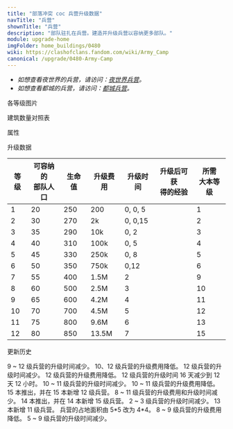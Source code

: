 ```yaml
---
title: "部落冲突 coc 兵营升级数据"
navTitle: "兵营"
shownTitle: "兵营"
description: "部队驻扎在兵营。建造并升级兵营以容纳更多部队。"
module: upgrade-home
imgFolder: home_buildings/0480
wiki: https://clashofclans.fandom.com/wiki/Army_Camp
canonical: /upgrade/0480-Army-Camp
---
```


- *如想查看夜世界的兵营，请访问：[夜世界兵营](/upgrade/1281-Army-Camp)。*
- *如想查看都城的兵营，请访问：[都城兵营](/upgrade/2300-Army-Camp)。*

<UnitInfo :folder="$frontmatter.imgFolder" imgSrc="Army_Camp12.png" :imgAlt="$frontmatter.navTitle" :description="$frontmatter.description" :isSmallImg="true" />

<SmallTitle>各等级图片</SmallTitle>

<Panel>
    <UnitImgGroup :folder="$frontmatter.imgFolder">
        <UnitImg imgTitle="1 级" imgSrc="Army_Camp1.png" />
        <UnitImg imgTitle="2 级" imgSrc="Army_Camp2.png" />
        <UnitImg imgTitle="3 级" imgSrc="Army_Camp3.png" />
        <UnitImg imgTitle="4 级" imgSrc="Army_Camp4.png" />
        <UnitImg imgTitle="5 级" imgSrc="Army_Camp5.png" />
        <UnitImg imgTitle="6 级" imgSrc="Army_Camp6.png" />
        <UnitImg imgTitle="7 级" imgSrc="Army_Camp7.png" />
        <UnitImg imgTitle="8 级" imgSrc="Army_Camp8.png" />
        <UnitImg imgTitle="9 级" imgSrc="Army_Camp9.png" />
        <UnitImg imgTitle="10 级" imgSrc="Army_Camp10.png" />
        <UnitImg imgTitle="11 级" imgSrc="Army_Camp11.png" />
        <UnitImg imgTitle="12 级" imgSrc="Army_Camp12.png" />
    </UnitImgGroup>
</Panel>

<SmallTitle>建筑数量对照表</SmallTitle>

<BuildingNum>
    <BuildingNumRow title="大本等级" num="1 - 2, 3 - 4, 5 - 6, 7 - 17" />
    <BuildingNumRow title="建筑数量" num="    1,     2,     3,      4" />
</BuildingNum>

<SmallTitle>属性</SmallTitle>

<UnitProperties>
    <UnitProperty pKey="占地面积" pValue="4×4" />
    <UnitProperty pKey="判定面积" pValue="2×2" :isJudgeSquare="true" />
</UnitProperties>

<SmallTitle>升级数据</SmallTitle>

<script setup>
const tableExtraInfo = [
    {
        "column": 3,
        "type": "cost",
        "gpClass": "building",
        "icon": "Gold"
    },
    {
        "column": 4,
        "type": "time",
        "gpClass": "building"
    },
    {
        "column": 5,
        "type": "exp",
        "icon": "Exp"
    }
];
</script>

<UnitTable :tableExtraInfo="tableExtraInfo">

| 等级 | 可容纳的<br>部队人口 | 生命值 | 升级费用 | 升级时间 | 升级后可获<br>得的经验  | 所需<br>大本等级 |
| ---- |        ----        |  ----  |   ----  |    ---  |          ---          |       ---       |
|    1 |          20        |   250  |    200  |  0, 0, 5|                       |         1       |
|    2 |          30        |   270  |     2k  |  0, 0,15|                       |         2       |
|    3 |          35        |   290  |    10k  |  0, 2   |                       |         3       |
|    4 |          40        |   310  |   100k  |  0, 5   |                       |         4       |
|    5 |          45        |   330  |   250k  |  0, 8   |                       |         5       |
|    6 |          50        |   350  |   750k  |  0,12   |                       |         6       |
|    7 |          55        |   400  |   1.5M  |  2      |                       |         9       |
|    8 |          60        |   500  |   2.5M  |  3      |                       |        10       |
|    9 |          65        |   600  |   4.2M  |  4      |                       |        11       |
|   10 |          70        |   700  |   4.5M  |  5      |                       |        12       |
|   11 |          75        |   800  |   9.6M  |  6      |                       |        13       |
|   12 |          80        |   850  |  13.5M  |  7      |                       |        15       |
</UnitTable>

<SmallTitle>更新历史</SmallTitle>

<Timeline>
    <TimelineItem date="2024/11/25">  
        <TimelineRow>9 ~ 12 级兵营的升级时间减少。</TimelineRow>
        <TimelineRow>10、12 级兵营的升级费用降低。</TimelineRow>
    </TimelineItem>
    <TimelineItem date="2024/06/18">
        <TimelineRow>12 级兵营的升级时间减少。</TimelineRow>
        <TimelineRow>12 级兵营的升级费用降低。</TimelineRow>
    </TimelineItem>
    <TimelineItem date="2023/12/12">
        <TimelineRow>12 级兵营的升级时间 16 天减少到 12 天 12 小时。</TimelineRow>
    </TimelineItem>
    <TimelineItem date="2023/06/12">
        <TimelineRow>10 ~ 11 级兵营的升级时间减少。</TimelineRow>
        <TimelineRow>10 ~ 11 级兵营的升级费用降低。</TimelineRow>
    </TimelineItem>
    <TimelineItem date="2022/10/10">
        <TimelineRow>15 本推出，并在 15 本新增 12 级兵营。</TimelineRow>
        <TimelineRow>8 ~ 11 级兵营的升级费用和升级时间减少。</TimelineRow>
    </TimelineItem>
    <TimelineItem date="2021/04/12">
        <TimelineRow>14 本推出，并在 14 本新增 15 级兵营。</TimelineRow>
        <TimelineRow>2 ~ 3 级兵营的升级时间减少。</TimelineRow>
    </TimelineItem>
    <TimelineItem date="2020/10/12">
        <TimelineRow>13 本新增 11 级兵营。</TimelineRow>
    </TimelineItem>
    <TimelineItem date="2019/12/09">
        <TimelineRow>兵营的占地面积由 5*5 改为 4*4。</TimelineRow>
    </TimelineItem>
        <TimelineItem date="2019/04/02">
        <TimelineRow>8 ~ 9 级兵营的升级费用降低。</TimelineRow>
        <TimelineRow>5 ~ 9 级兵营的升级时间减少。</TimelineRow>
    </TimelineItem>
    <TimelineItem :historyBottom="true" />
</Timeline>